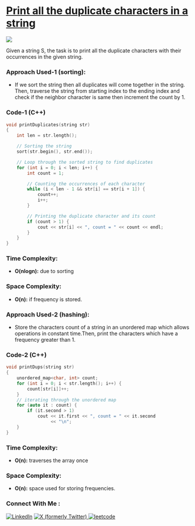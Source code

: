 # [Print all the duplicate characters in a string](https://www.geeksforgeeks.org/print-all-the-duplicates-in-the-input-string/)

![](https://badgen.net/badge/Level/Easy/green)

Given a string S, the task is to print all the duplicate characters with their occurrences in the given string.

### Approach Used-1 (sorting):

-   If we sort the string then all duplicates will come together in the string. Then, traverse the string from starting index to the ending index and check if the neighbor character is same then increment the count by 1.

### Code-1 (C++)

```cpp
void printDuplicates(string str)
{
    int len = str.length();

    // Sorting the string
    sort(str.begin(), str.end());

    // Loop through the sorted string to find duplicates
    for (int i = 0; i < len; i++) {
        int count = 1;

        // Counting the occurrences of each character
        while (i < len - 1 && str[i] == str[i + 1]) {
            count++;
            i++;
        }

        // Printing the duplicate character and its count
        if (count > 1) {
            cout << str[i] << ", count = " << count << endl;
        }
    }
}
```

### Time Complexity:
- **O(nlogn):** due to sorting

### Space Complexity:
- **O(n):** if frequency is stored.

### Approach Used-2 (hashing):

-   Store the characters count of a string in an unordered map which allows operations in constant time.Then, print the characters which have a frequency greater than 1.

### Code-2 (C++)

```cpp
void printDups(string str)
{
    unordered_map<char, int> count;
    for (int i = 0; i < str.length(); i++) {
        count[str[i]]++;
    }
    // iterating through the unordered map
    for (auto it : count) {
        if (it.second > 1)
            cout << it.first << ", count = " << it.second
                 << "\n";
    }
}
```

### Time Complexity:
- **O(n):** traverses the array once

### Space Complexity:
- **O(n):** space used for storing frequencies.
### Connect With Me : 

<a href="https://www.linkedin.com/in/shivam-ray-b4306524a/" target="_blank"><img src="https://img.shields.io/badge/LinkedIn-0077B5?style=for-the-badge&logo=linkedin&logoColor=white" alt="LinkedIn"></a>
<a href="https://x.com/rai_shivam11/" target="_blank"><img src="https://img.shields.io/badge/Twitter-1DA1F2?style=for-the-badge&logo=twitter&logoColor=white" alt="X (formerly Twitter)">
</a>
<a href="https://leetcode.com/u/shrunited0702/" target="_blank"><img src="https://img.shields.io/badge/LeetCode-000000?style=for-the-badge&logo=LeetCode&logoColor=#d16c06" alt="leetcode">
</a>